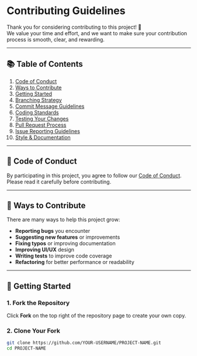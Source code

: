 # Contributing Guidelines

Thank you for considering contributing to this project! 🎉  
We value your time and effort, and we want to make sure your contribution process is smooth, clear, and rewarding.

---

## 📚 Table of Contents
1. [Code of Conduct](#-code-of-conduct)
2. [Ways to Contribute](#-ways-to-contribute)
3. [Getting Started](#-getting-started)
4. [Branching Strategy](#-branching-strategy)
5. [Commit Message Guidelines](#-commit-message-guidelines)
6. [Coding Standards](#-coding-standards)
7. [Testing Your Changes](#-testing-your-changes)
8. [Pull Request Process](#-pull-request-process)
9. [Issue Reporting Guidelines](#-issue-reporting-guidelines)
10. [Style & Documentation](#-style--documentation)

---

## 📜 Code of Conduct
By participating in this project, you agree to follow our [Code of Conduct](CODE_OF_CONDUCT.md).  
Please read it carefully before contributing.

---

## 🤝 Ways to Contribute
There are many ways to help this project grow:
- **Reporting bugs** you encounter
- **Suggesting new features** or improvements
- **Fixing typos** or improving documentation
- **Improving UI/UX** design
- **Writing tests** to improve code coverage
- **Refactoring** for better performance or readability

---

## 🚀 Getting Started
### 1. Fork the Repository
Click **Fork** on the top right of the repository page to create your own copy.

### 2. Clone Your Fork
```bash
git clone https://github.com/YOUR-USERNAME/PROJECT-NAME.git
cd PROJECT-NAME
